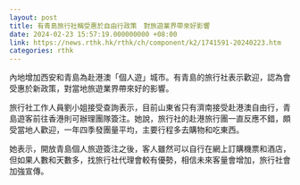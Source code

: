 ```yaml
---
layout: post
title: 有青島旅行社稱受惠於自由行政策　對旅遊業界帶來好影響
date: 2024-02-23 15:57:19.000000000 +08:00
link: https://news.rthk.hk/rthk/ch/component/k2/1741591-20240223.htm
categories: rthk
---
```


內地增加西安和青島為赴港澳「個人遊」城市。有青島的旅行社表示歡迎，認為會受惠於新政策，對當地旅遊業界帶來好的影響。

旅行社工作人員劉小姐接受查詢表示，目前山東省只有濟南接受赴港澳自由行，青島遊客前往香港則可辦理團隊簽注。她說，旅行社的赴港旅行團一直反應不錯，頗受當地人歡迎，一年四季發團量平均，主要行程多去購物和吃東西。

她表示，開放青島個人旅遊簽注之後，客人雖然可以自行在網上訂購機票和酒店，但如果人數和天數多，找旅行社代理會較有優勢，相信未來客量會增加，旅行社會加強宣傳。
